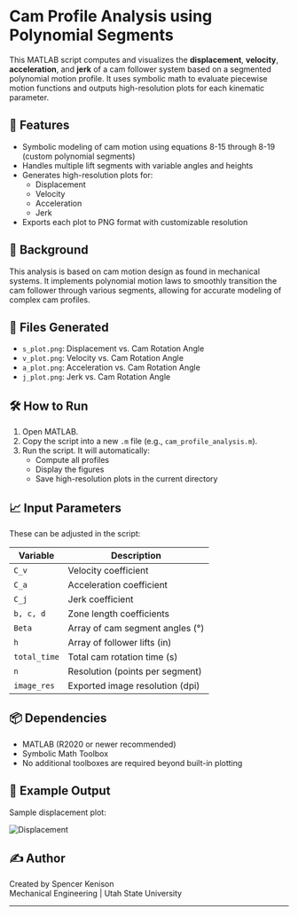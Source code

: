 # Cam Profile Analysis using Polynomial Segments

This MATLAB script computes and visualizes the **displacement**, **velocity**, **acceleration**, and **jerk** of a cam follower system based on a segmented polynomial motion profile. It uses symbolic math to evaluate piecewise motion functions and outputs high-resolution plots for each kinematic parameter.

## 📌 Features

- Symbolic modeling of cam motion using equations 8-15 through 8-19 (custom polynomial segments)
- Handles multiple lift segments with variable angles and heights
- Generates high-resolution plots for:
  - Displacement
  - Velocity
  - Acceleration
  - Jerk
- Exports each plot to PNG format with customizable resolution

## 🧠 Background

This analysis is based on cam motion design as found in mechanical systems. It implements polynomial motion laws to smoothly transition the cam follower through various segments, allowing for accurate modeling of complex cam profiles.

## 📂 Files Generated

- `s_plot.png`: Displacement vs. Cam Rotation Angle
- `v_plot.png`: Velocity vs. Cam Rotation Angle
- `a_plot.png`: Acceleration vs. Cam Rotation Angle
- `j_plot.png`: Jerk vs. Cam Rotation Angle

## 🛠️ How to Run

1. Open MATLAB.
2. Copy the script into a new `.m` file (e.g., `cam_profile_analysis.m`).
3. Run the script. It will automatically:
   - Compute all profiles
   - Display the figures
   - Save high-resolution plots in the current directory

## 📈 Input Parameters

These can be adjusted in the script:

| Variable | Description                       |
|----------|-----------------------------------|
| `C_v`    | Velocity coefficient              |
| `C_a`    | Acceleration coefficient          |
| `C_j`    | Jerk coefficient                  |
| `b, c, d`| Zone length coefficients          |
| `Beta`   | Array of cam segment angles (°)   |
| `h`      | Array of follower lifts (in)      |
| `total_time` | Total cam rotation time (s)   |
| `n`      | Resolution (points per segment)   |
| `image_res` | Exported image resolution (dpi)|

## 📦 Dependencies

- MATLAB (R2020 or newer recommended)
- Symbolic Math Toolbox
- No additional toolboxes are required beyond built-in plotting

## 📸 Example Output

Sample displacement plot:

![Displacement](s_plot.png)

## ✍️ Author

Created by Spencer Kenison  
Mechanical Engineering | Utah State University

---

